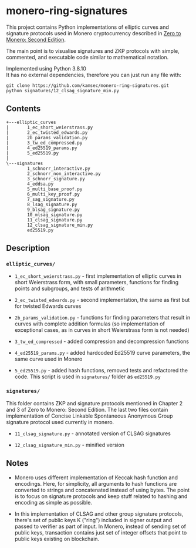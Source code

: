 
# monero-ring-signatures

This project contains Python implementations of elliptic curves and signature protocols used in Monero cryptocurrency described in <a href="https://www.getmonero.org/library/Zero-to-Monero-2-0-0.pdf">Zero to Monero: Second Edition</a>.

The main point is to visualise signatures and ZKP protocols with simple, commented, and executable code similar to mathematical notation.

Implemented using Python 3.8.10 \
It has no external dependencies, therefore you can just run any file with:

```
git clone https://github.com/kamsec/monero-ring-signatures.git
python signatures/12_clsag_signature_min.py
```

## Contents
```
+---elliptic_curves
|       1_ec_short_weierstrass.py
|       2_ec_twisted_edwards.py
|       2b_params_validation.py
|       3_tw_ed_compressed.py
|       4_ed25519_params.py
|       5_ed25519.py
|
\---signatures
        1_schnorr_interactive.py
        2_schnorr_non_interactive.py
        3_schnorr_signature.py
        4_eddsa.py
        5_multi_base_proof.py
        6_multi_key_proof.py
        7_sag_signature.py
        8_lsag_signature.py
        9_blsag_signature.py
        10_mlsag_signature.py
        11_clsag_signature.py
        12_clsag_signature_min.py
        ed25519.py
```
## Description
### `elliptic_curves/`
- `1_ec_short_weierstrass.py` - first implementation of elliptic curves in short Weierstrass form, with small parameters, functions for finding points and subgroups, and tests of arithmetic

- `2_ec_twisted_edwards.py` - second implementation, the same as first but for twisted Edwards curves

- `2b_params_validation.py` - functions for finding parameters that result in curves with complete addition formulas (so implementation of exceptional cases, as in curves in short Weierstrass form is not needed)

- `3_tw_ed_compressed` - added compression and decompression functions

- `4_ed25519_params.py` - added hardcoded Ed25519 curve parameters, the same curve used in Monero

- `5_ed25519.py` - added hash functions, removed tests and refactored the code. This script is used in `signatures/` folder as `ed25519.py`

### `signatures/`
This folder contains ZKP and signature protocols mentioned in Chapter 2 and 3 of Zero to Monero: Second Edition. The last two files contain implementation of Concise Linkable Spontaneous Anonymous Group signature protocol used currently in monero.

- `11_clsag_signature.py` - annotated version of CLSAG signatures

- `12_clsag_signature_min.py` - minified version

## Notes
- Monero uses different implementation of Keccak hash function and encodings. Here, for simplicity, all arguments to hash functions are converted to strings and concatenated  instead of using bytes. The point is to focus on signature protocols and keep stuff related to hashing and encoding as simple as possible.

- In this implementation of CLSAG and other group signature protocols, there's set of public keys K ("ring") included in signer output and passed to verifier as part of  input. In Monero, instead of sending set of public keys, transaction contains just set of integer offsets that point to public keys existing on blockchain.
